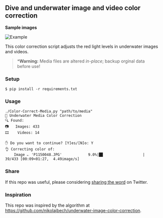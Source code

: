 ## Dive and underwater image and video color correction

**Sample images**

![Example](./examples/example.jpg)

This color correction script adjusts the red light levels in underwater images and videos.

> ***Warning:** Media files are altered *in-place*; backup orginal data before use!

### Setup
```
$ pip install -r requirements.txt
```

### Usage
```
./Color-Correct-Media.py "path/to/media"
🌊 Underwater Media Color Correction
🔍 Found:
📷   Images: 433
🎞    Videos: 14

✋ Do you want to continue? [Y]es/[N]o: Y
👌 Correcting color of:
    Image 𐎚 'P1150048.JPG'            9.0%|█▊                  | 39/433 [00:09<01:27,  4.49image/s]
```

### Share
If this repo was useful, please considering [sharing the word](https://twitter.com/intent/tweet?url=https://github.com/bornfree/dive-color-correction&text=Correct%20your%20dive%20footage%20with%20Python%20#scuba%20#gopro%20#python%20#opencv) on Twitter.

### Inspiration
This repo was inspired by the algorithm at https://github.com/nikolajbech/underwater-image-color-correction.
